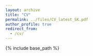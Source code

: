 ```yaml
---
layout: archive
title: "CV"
permalink: ../files/CV_latest_SK.pdf
author_profile: true
redirect_from:
  - /cv/
---
```


{% include base_path %}


